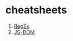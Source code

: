 # cheatsheets

1. [RegEx](https://github.com/RanjithAnkilla/cheatsheets/blob/main/RegEx.md 'Open File')
2. [JS-DOM](https://github.com/RanjithAnkilla/cheatsheets/blob/main/JS%5BDOM%5D.md 'Open File')
